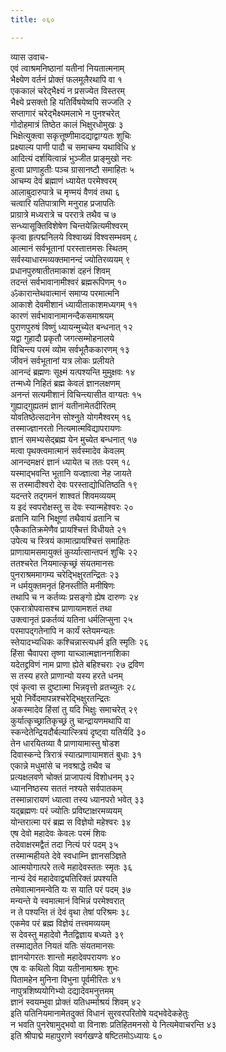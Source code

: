 ```yaml
---
title: ०६०

---
```

व्यास उवाच-  
एवं त्वाश्रमनिष्ठानां यतीनां नियतात्मनाम्  
भैक्ष्येण वर्तनं प्रोक्तं फलमूलैरथापि वा १  
एककालं चरेद्भैक्ष्यं न प्रसज्येत विस्तरम्  
भैक्ष्ये प्रसक्तो हि यतिर्विषयेष्वपि सज्जति २  
सप्तागारं चरेद्भैक्ष्यमलाभे न पुनश्चरेत्  
गोदोहमात्रं तिष्ठेत कालं भिक्षुरधोमुखः ३  
भिक्षेत्युक्त्वा सकृत्तूष्णीमादद्याद्वाग्यतः शुचिः  
प्रक्ष्याल्य पाणी पादौ च समाचम्य यथाविधि ४  
आदित्यं दर्शयित्वान्नं भुञ्जीत प्राङ्मुखो नरः  
हुत्वा प्राणाहुतीः पञ्च ग्रासानष्टौ समाहितः ५  
आचम्य देवं ब्रह्माणं ध्यायेत परमेश्वरम्  
आलाबुदारुपात्रे च मृण्मयं वैणवं तथा ६  
चत्वारि यतिपात्राणि मनुराह प्रजापतिः  
प्राग्रात्रे मध्यरात्रे च पररात्रे तथैव च ७  
सन्ध्यासूक्तिविशेषेण चिन्तयेन्नित्यमीश्वरम्  
कृत्वा हृत्पद्मनिलये विश्वाख्यं विश्वसम्भवम् ८  
आत्मानं सर्वभूतानां परस्तात्तमसः स्थितम्  
सर्वस्याधारमव्यक्तमानन्दं ज्योतिरव्ययम् ९  
प्रधानपुरुषातीतमाकाशं दहनं शिवम्  
तदन्तं सर्वभावानामीश्वरं ब्रह्मरूपिणम् १०  
ॐकारान्तेथवात्मानं समाप्य परमात्मनि  
आकाशे देवमीशानं ध्यायीताकाशमध्यगम् ११  
कारणं सर्वभावानामानन्दैकसमाश्रयम्  
पुराणपुरुषं विष्णुं ध्यायन्मुच्येत बन्धनात् १२  
यद्वा गुहादौ प्रकृतौ जगत्सम्मोहनालये  
विचिन्त्य परमं व्योम सर्वभूतैककारणम् १३  
जीवनं सर्वभूतानां यत्र लोकः प्रलीयते  
आनन्दं ब्रह्मणः सूक्ष्मं यत्पश्यन्ति मुमुक्षवः १४  
तन्मध्ये निहितं ब्रह्म केवलं ज्ञानलक्षणम्  
अनन्तं सत्यमीशानं विचिन्त्यासीत वाग्यतः १५  
गुह्याद्गुह्यतमं ज्ञानं यतीनामेतदीरितम्  
योवतिष्ठेत्सदानेन सोश्नुते योगमैश्वरम् १६  
तस्माज्ज्ञानरतो नित्यमात्मविद्यापरायणः  
ज्ञानं समभ्यसेद्ब्रह्म येन मुच्येत बन्धनात् १७  
मत्वा पृथक्त्वमात्मानं सर्वस्मादेव केवलम्  
आनन्दमक्षरं ज्ञानं ध्यायेत च ततः परम् १८  
यस्माद्भवन्ति भूतानि यज्ज्ञात्वा नेह जायते  
स तस्मादीश्वरो देवः परस्ताद्योधितिष्ठति १९  
यदन्तरे तद्गमनं शाश्वतं शिवमव्ययम्  
य इदं स्वपरोक्षस्तु स देवः स्यान्महेश्वरः २०  
व्रतानि यानि भिक्षूणां तथैवायं व्रतानि च  
एकैकातिक्रमेणैव प्रायश्चित्तं विधीयते २१  
उपेत्य च स्त्रियं कामात्प्रायश्चित्तं समाहितः  
प्राणायामसमायुक्तं कुर्य्यात्सान्तपनं शुचिः २२  
ततश्चरेत नियमात्कृच्छ्रं संयतमानसः  
पुनराश्रममागम्य चरेद्भिक्षुरतन्द्रितः २३  
न धर्मयुक्तमनृतं हिनस्तीति मनीषिणः  
तथापि च न कर्तव्यः प्रसङ्गो ह्येष दारुणः २४  
एकरात्रोपवासश्च प्राणायामशतं तथा  
उक्त्वानृतं प्रकर्तव्यं यतिना धर्मलिप्सुना २५  
परमापद्गतेनापि न कार्यं स्तेयमन्यतः  
स्तेयादभ्यधिकः कश्चिन्नास्त्यधर्म इति स्मृतिः २६  
हिंसा चैवापरा तृष्णा याच्ञात्मज्ञाननाशिका  
यदेतद्द्रविणं नाम प्राणा ह्येते बहिश्चराः २७ द्रविण  
स तस्य हरते प्राणान्यो यस्य हरते धनम्  
एवं कृत्वा स दुष्टात्मा भिन्नवृत्तो व्रतच्युतः २८  
भूयो निर्वेदमापन्नश्चरेद्भिक्षुरतन्द्रितः  
अकस्मादेव हिंसां तु यदि भिक्षुः समाचरेत् २९  
कुर्यात्कृच्छ्रातिकृच्छ्रं तु चान्द्रायणमथापि वा  
स्कन्देतेन्द्रियदौर्बल्यात्स्त्रियं दृष्ट्वा यतिर्यदि ३०  
तेन धारयितव्या वै प्राणायामास्तु षोडश  
दिवास्कन्दे त्रिरात्रं स्यात्प्राणायामशतं बुधाः ३१  
एकान्ने मधुमांसे च नवश्राद्धे तथैव च  
प्रत्यक्षलवणे चोक्तं प्राजापत्यं विशोधनम् ३२  
ध्याननिष्ठस्य सततं नश्यते सर्वपातकम्  
तस्मान्नारायणं ध्यात्वा तस्य ध्यानपरो भवेत् ३३  
यद्ब्रह्मणः परं ज्योतिः प्रविष्टाक्षरमव्ययम्  
योन्तरात्मा परं ब्रह्म स विज्ञेयो महेश्वरः ३४  
एष देवो महादेवः केवलः परमं शिवः  
तदेवाक्षरमद्वैतं तदा नित्यं परं पदम् ३५  
तस्मान्महीयते देवे स्वधाम्नि ज्ञानसञ्ज्ञिते  
आत्मयोगात्परे तत्वे महादेवस्ततः स्मृतः ३६  
नान्यं देवं महादेवाद्व्यतिरिक्तं प्रपश्यति  
तमेवात्मानमन्वेति यः स याति परं पदम् ३७  
मन्यन्ते ये स्वमात्मानं विभिन्नं परमेश्वरात्  
न ते पश्यन्ति तं देवं वृथा तेषां परिश्रमः ३८  
एकमेव परं ब्रह्म विज्ञेयं तत्त्वमव्ययम्  
स देवस्तु महादेवो नैतद्विज्ञाय बध्यते ३९  
तस्माद्यतेत नियतं यतिः संयतमानसः  
ज्ञानयोगरतः शान्तो महादेवपरायणः ४०  
एष वः कथितो विप्रा यतीनामाश्रमः शुभः  
पितामहेन मुनिना विभुना पूर्वमीरितः ४१  
नापुत्रशिष्ययोगिभ्यो दद्यादेवमनुत्तमम्  
ज्ञानं स्वयम्भुवा प्रोक्तं यतिधर्म्माश्रयं शिवम् ४२  
इति यतिनियमानामेतदुक्तं विधानं सुरवरपरितोषे यद्भवेदेकहेतुः  
न भवति पुनरेषामुद्भवो वा विनाशः प्रतिहितमनसो ये नित्यमेवाचरन्ति ४३  
इति श्रीपाद्मे महापुराणे स्वर्गखण्डे षष्टितमोऽध्यायः ६०